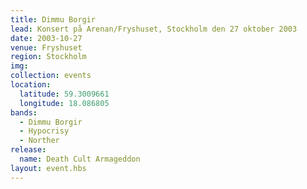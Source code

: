 ```yaml
---
title: Dimmu Borgir
lead: Konsert på Arenan/Fryshuset, Stockholm den 27 oktober 2003
date: 2003-10-27
venue: Fryshuset
region: Stockholm
img:
collection: events
location:
  latitude: 59.3009661
  longitude: 18.086805
bands:
  - Dimmu Borgir
  - Hypocrisy
  - Norther
release:
  name: Death Cult Armageddon
layout: event.hbs
---
```


